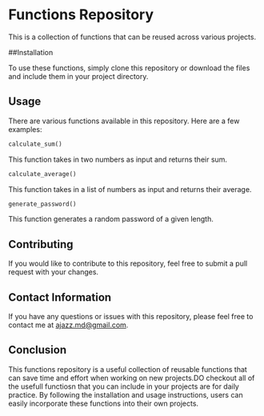 # Functions Repository

This is a collection of functions that can be reused across various projects.

##Installation

To use these functions, simply clone this repository or download the files and include them in your project directory.

## Usage
There are various functions available in this repository. Here are a few examples:
```ruby
calculate_sum()
```
This function takes in two numbers as input and returns their sum.
```ruby
calculate_average()
```
This function takes in a list of numbers as input and returns their average.
```ruby
generate_password()
```
This function generates a random password of a given length.

## Contributing
If you would like to contribute to this repository, feel free to submit a pull request with your changes.

## Contact Information
If you have any questions or issues with this repository, please feel free to contact me at ajazz.md@gmail.com.

## Conclusion
This functions repository is a useful collection of reusable functions that can save time and effort when working on new projects.DO checkout all of the usefull functiosn that you can include in your projects are for daily practice. By following the installation and usage instructions, users can easily incorporate these functions into their own projects.
